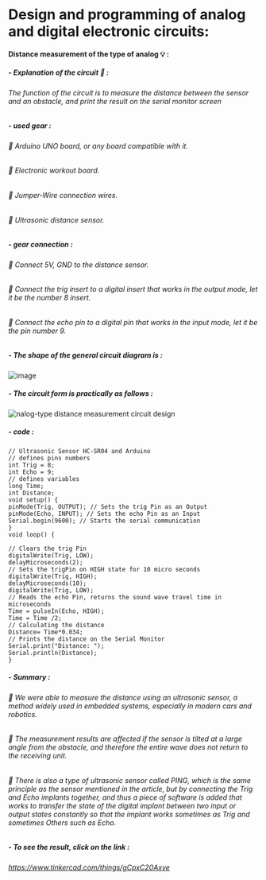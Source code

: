 # Design and programming of analog and digital electronic circuits:

#### Distance measurement of the type of analog :bulb: :
##### - *Explanation of the circuit* :mag_right: :
###### The function of the circuit is to measure the distance between the sensor and an obstacle, and print the result on the serial monitor screen
##### - *used gear* :
###### :small_orange_diamond: Arduino UNO board, or any board compatible with it.
###### :small_orange_diamond: Electronic workout board.
###### :small_orange_diamond: Jumper-Wire connection wires.
###### :small_orange_diamond: Ultrasonic distance sensor.

##### - *gear connection* :
###### :small_orange_diamond: Connect 5V, GND to the distance sensor.
###### :small_orange_diamond: Connect the trig insert to a digital insert that works in the output mode, let it be the number 8 insert.
###### :small_orange_diamond: Connect the echo pin to a digital pin that works in the input mode, let it be the pin number 9.

##### - *The shape of the general circuit diagram is* :
![image](https://user-images.githubusercontent.com/107880209/182977989-2574d8e5-8673-4572-b036-fe47a1240853.png)
##### - *The circuit form is practically as follows* :
![nalog-type distance measurement circuit design](https://user-images.githubusercontent.com/107880209/182978114-fc4a0c52-e1c4-4b0e-a9b6-ccb5b5ee4afe.png)

##### - *code* :
```
// Ultrasonic Sensor HC-SR04 and Arduino
// defines pins numbers
int Trig = 8;
int Echo = 9;
// defines variables
long Time;
int Distance;
void setup() {
pinMode(Trig, OUTPUT); // Sets the trig Pin as an Output
pinMode(Echo, INPUT); // Sets the echo Pin as an Input
Serial.begin(9600); // Starts the serial communication
}
void loop() {
  
// Clears the trig Pin
digitalWrite(Trig, LOW);
delayMicroseconds(2);
// Sets the trigPin on HIGH state for 10 micro seconds
digitalWrite(Trig, HIGH);
delayMicroseconds(10);
digitalWrite(Trig, LOW);
// Reads the echo Pin, returns the sound wave travel time in microseconds
Time = pulseIn(Echo, HIGH);
Time = Time /2;
// Calculating the distance
Distance= Time*0.034;
// Prints the distance on the Serial Monitor
Serial.print("Distance: ");
Serial.println(Distance);
}
```
##### - *Summary* :
###### :small_orange_diamond: We were able to measure the distance using an ultrasonic sensor, a method widely used in embedded systems, especially in modern cars and robotics.
###### :small_orange_diamond: The measurement results are affected if the sensor is tilted at a large angle from the obstacle, and therefore the entire wave does not return to the receiving unit.
###### :small_orange_diamond: There is also a type of ultrasonic sensor called PING, which is the same principle as the sensor mentioned in the article, but by connecting the Trig and Echo implants together, and thus a piece of software is added that works to transfer the state of the digital implant between two input or output states constantly so that the implant works sometimes as Trig and sometimes Others such as Echo.

##### - *To see the result, click on the link* :
###### https://www.tinkercad.com/things/gCpxC20Axve
